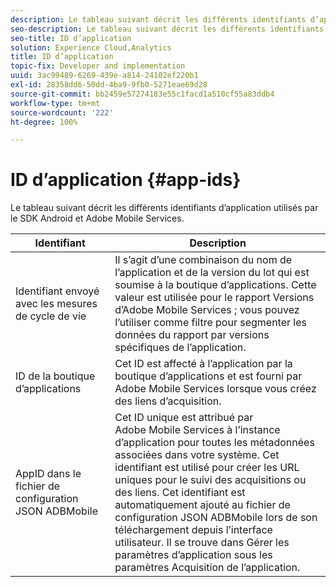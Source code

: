 ```yaml
---
description: Le tableau suivant décrit les différents identifiants d’application utilisés par le SDK Android et Adobe Mobile Services.
seo-description: Le tableau suivant décrit les différents identifiants d’application utilisés par le SDK Android et Adobe Mobile Services.
seo-title: ID d’application
solution: Experience Cloud,Analytics
title: ID d’application
topic-fix: Developer and implementation
uuid: 3ac99489-6269-439e-a814-24102ef220b1
exl-id: 28358dd6-50dd-4ba9-9fb0-5271eae69d28
source-git-commit: bb2459e57274183e55c1facd1a510cf55a83ddb4
workflow-type: tm+mt
source-wordcount: '222'
ht-degree: 100%

---
```


# ID d’application {#app-ids}

Le tableau suivant décrit les différents identifiants d’application utilisés par le SDK Android et Adobe Mobile Services.

| Identifiant | Description |
|--- |--- |
| Identifiant envoyé avec les mesures de cycle de vie | Il s’agit d’une combinaison du nom de l’application et de la version du lot qui est soumise à la boutique d’applications. Cette valeur est utilisée pour le rapport Versions d’Adobe Mobile Services ; vous pouvez l’utiliser comme filtre pour segmenter les données du rapport par versions spécifiques de l’application. |
| ID de la boutique d’applications | Cet ID est affecté à l’application par la boutique d’applications et est fourni par Adobe Mobile Services lorsque vous créez des liens d’acquisition. |
| AppID dans le fichier de configuration JSON ADBMobile | Cet ID unique est attribué par Adobe Mobile Services à l’instance d’application pour toutes les métadonnées associées dans votre système. Cet identifiant est utilisé pour créer les URL uniques pour le suivi des acquisitions ou des liens. Cet identifiant est automatiquement ajouté au fichier de configuration JSON ADBMobile lors de son téléchargement depuis l’interface utilisateur. Il se trouve dans Gérer les paramètres d’application sous les paramètres Acquisition de l’application. |
